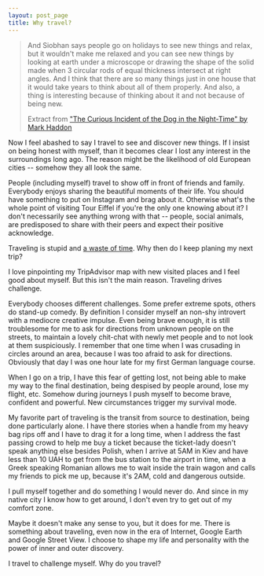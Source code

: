 ```yaml
---
layout: post_page
title: Why travel?
---
```


> And Siobhan says people go on holidays to see new things and relax, but it wouldn't make 
> me relaxed and you can see new things by looking at earth under a microscope or drawing the 
> shape of the solid made when 3 circular rods of equal thickness intersect at right angles. And I 
> think that there are so many things just in one house that it would take years to think about all of 
> them properly. And also, a thing is interesting because of thinking about it and not because of 
> being new.
>
> <p class="quote">Extract from <a href="http://www.amazon.com/The-Curious-Incident-Dog-Night-Time/dp/1400032717">"The Curious Incident of the Dog in the Night-Time" by Mark Haddon</a></p>

Now I feel abashed to say I travel to see and discover new things. If I insist on being honest with myself, than it becomes clear I lost any interest in the surroundings long ago. The reason might be the likelihood of old European cities -- somehow they all look the same.

People (including myself) travel to show off in front of friends and family. Everybody enjoys sharing the beautiful moments of their life. You should have something to put on Instagram and brag about it. Otherwise what's the whole point of visiting Tour Eiffel if you're the only one knowing about it? I don't necessarily see anything wrong with that -- people, social animals, are predisposed to share with their peers and expect their positive acknowledge.

Traveling is stupid and [a waste of time](http://blog.penelopetrunk.com/2009/08/17/4-reasons-travel-for-fun-is-a-waste-of-time/). Why then do I keep planing my next trip?

I love pinpointing my TripAdvisor map with new visited places and I feel good about myself. But this isn't the main reason. Traveling drives challenge. 

Everybody chooses different challenges. Some prefer extreme spots, others do stand-up comedy. By definition I consider myself an non-shy introvert with a mediocre creative impulse. Even being brave enough, it is still troublesome for me to ask for directions from unknown people on the streets, to maintain a lovely chit-chat with newly met people and to not look at them suspiciously. I remember that one time when I was crusading in circles around an area, because I was too afraid to ask for directions. Obviously that day I was one hour late for my first German language course.

When I go on a trip, I have this fear of getting lost, not being able to make my way to the final destination, being despised by people around, lose my flight, etc. Somehow during journeys I push myself to become brave, confident and powerful. New circumstances trigger my survival mode. 

My favorite part of traveling is the transit from source to destination, being done particularly alone. I have there stories when a handle from my heavy bag rips off and I have to drag it for a long time, when I address the fast passing crowd to help me buy a ticket because the ticket-lady doesn't speak anything else besides Polish, when I arrive at 5AM in Kiev and have less than 10 UAH to get from the bus station to the airport in time, when a Greek speaking Romanian allows me to wait inside the train wagon and calls my friends to pick me up, because it's 2AM, cold and dangerous outside.

I pull myself together and do something I would never do. And since in my native city I know how to get around, I don't even try to get out of my comfort zone.

Maybe it doesn't make any sense to you, but it does for me. There is something about traveling, even now in the era of Internet, Google Earth and Google Street View. I choose to shape my life and personality with the power of inner and outer discovery.

I travel to challenge myself. Why do you travel?
